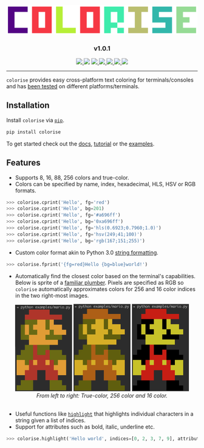 <div style="text-align:center">
    <img src="https://raw.githubusercontent.com/MisanthropicBit/colorise/master/docs/images/colorise-logo.png" />
    <div align="center"><h3>v1.0.1</h3></div>
    <div align="center">
        <a href="https://travis-ci.org/MisanthropicBit/colorise">
            <img src="https://travis-ci.org/MisanthropicBit/colorise.svg?branch=master" />
        </a>
        <img src="https://readthedocs.org/projects/colorise/badge/?version=latest" />
        <a href="/LICENSE">
            <img src="https://img.shields.io/github/license/MisanthropicBit/colorise.svg" />
        </a>
        <a href="https://github.com/MisanthropicBit/colorise/releases">
            <img src="https://img.shields.io/github/v/release/MisanthropicBit/colorise?include_prereleases" />
        </a>
        <a href="https://pypi.org/project/colorise/">
            <img src="https://img.shields.io/pypi/v/colorise.svg" />
        </a>
        <a href="https://pypi.org/project/colorise/">
            <img src="https://img.shields.io/pypi/wheel/colorise" />
        </a>
        <img src="https://img.shields.io/pypi/pyversions/colorise.svg" />
    </div>
</div>

---

`colorise` provides easy cross-platform text coloring for terminals/consoles and
has [been tested](/TESTED_ON.md) on different platforms/terminals.

## Installation

Install `colorise` via [`pip`](https://pip.pypa.io/en/latest/).

```bash
pip install colorise
```

To get started check out the
[docs](https://colorise.readthedocs.io/en/latest/index.html),
[tutorial](https://colorise.readthedocs.io/en/latest/tutorial.html) or the
[examples](/examples).

## Features

* Supports 8, 16, 88, 256 colors and true-color.
* Colors can be specified by name, index, hexadecimal, HLS, HSV or RGB formats.

```python
>>> colorise.cprint('Hello', fg='red')
>>> colorise.cprint('Hello', bg=201)
>>> colorise.cprint('Hello', fg='#a696ff')
>>> colorise.cprint('Hello', bg='0xa696ff')
>>> colorise.cprint('Hello', fg='hls(0.6923;0.7960;1.0)')
>>> colorise.cprint('Hello', fg='hsv(249;41;100)')
>>> colorise.cprint('Hello', bg='rgb(167;151;255)')
```

* Custom color format akin to Python 3.0 [string formatting](https://docs.python.org/3.7/library/stdtypes.html#str.format).

```python
>>> colorise.fprint('{fg=red}Hello {bg=blue}world!')
```

* Automatically find the closest color based on the terminal's
  capabilities. Below is sprite of a [familiar plumber](/examples/mario.py).
  Pixels are specified as RGB so `colorise` automatically approximates colors
  for 256 and 16 color indices in the two right-most images.

<div align="center">
    <img src="https://raw.githubusercontent.com/MisanthropicBit/colorise/master/docs/images/mario-true-color.png" width="150" />
    <img src="https://raw.githubusercontent.com/MisanthropicBit/colorise/master/docs/images/mario-256-color.png" width="150" />
    <img src="https://raw.githubusercontent.com/MisanthropicBit/colorise/master/docs/images/mario-16-color.png" width="150" />
</div>
<div align="center">
    <i>From left to right: True-color, 256 color and 16 color.</i>
</div>
<br />

* Useful functions like [`highlight`](/examples/highlighting.py) that highlights
  individual characters in a string given a list of indices.
* Support for attributes such as bold, italic, underline etc.

```python
>>> colorise.highlight('Hello world', indices=[0, 2, 3, 7, 9], attributes=[Attr.Italic])
```
